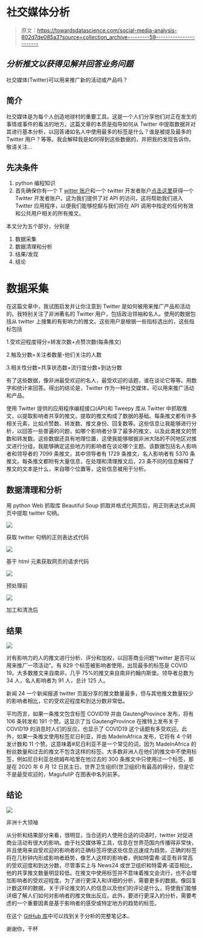 # 社交媒体分析

> 原文：<https://towardsdatascience.com/social-media-analysis-802d7de085a3?source=collection_archive---------59----------------------->

## *分析推文以获得见解并回答业务问题*

社交媒体(Twitter)可以用来推广新的活动或产品吗？

## **简介**

社交媒体是为每个人创造地球村的重要工具。这是一个人们分享他们对正在发生的事情或事件的看法的地方。这篇文章的本质是指导如何从 Twitter 中提取数据并对其进行基本分析，以回答诸如名人中使用最多的标签是什么？谁是被提及最多的 Twitter 用户？等等。我会解释我是如何得到这些数据的，并把我的发现告诉你。敬请关注…

## **先决条件**

1.  python 编程知识
2.  首先确保你有一个 T [witter 账户](http://twitter.com/login)和一个 twitter 开发者账户[点击这里](https://developer.twitter.com/en/apply-for-access)获得一个 Twitter 开发者账户。这为我们提供了对 API 的访问，这将帮助我们进入 Twitter 应用程序，以便我们能够挖掘与我们将在 API 调用中指定的任何有效和公共用户相关的所有推文。

本文分为五个部分，分别是

1.  数据采集
2.  数据清理和分析
3.  结果/发现
4.  结论

# 数据采集

在这篇文章中，我试图启发并让你注意到 Twitter 是如何被用来推广产品和活动的。我特别关注了非洲著名的 Twitter 用户，包括政治领袖和名人。使用的数据包括从 twitter 上搜集的有影响力的推文。这些用户是根据一些指标选出的，这些指标包括

1.受欢迎程度得分=转发次数+点赞次数(每条推文)

2.触及分数=关注者数量-他们关注的人数

3.相关性分数=共享状态数+流行度分数+到达分数

有了这些数据，像非洲最受欢迎的名人，最受欢迎的话题，谁在谈论它等等。用数字和统计来回答。得出的结论是，Twitter 作为一种社交媒体，可以用来推广活动和产品。

使用 Twitter 提供的应用程序编程接口(API)和 Tweepy 库从 Twitter 中抓取推文，以提取影响者共享的推文。提取的推文构成了数据的基础。每条推文都有许多相关元素，比如点赞数、转发数、推文身份、回复数等。这些信息让我能够进行分析，以回答一些普遍的问题，如哪个影响者分享了最多的推文，以及此类推文的赞数和转发数。这些数据还具有地理位置，这使我能够根据非洲大陆的不同地区对推文进行分组，我能够确定这些地方的影响者在谈论哪个主题。该数据包括名人影响者和领导者的 7099 条推文，其中领导者有 1729 条推文，名人影响者有 5370 条推文。每条推文都附有大量信息，在处理和清理推文后，23 条不同的信息解释了推文的文本是什么，来自哪个位置等，这些信息被用于分析。

## 数据清理和分析

用 python Web 抓取库 Beautiful Soup 抓取并格式化网页后，用正则表达式从网页中提取 twitter 句柄。

![](img/c84b3f50a4cc17b509b621afc192de84.png)

获取 twitter 句柄的正则表达式代码

![](img/08651cacc703da671880a4f352fa173c.png)

基于 html 元素获取网页的请求代码

![](img/20c2e791b19ece244e3b64c566066573.png)

预处理前

![](img/20767b8dc8d5b72af9570c52c14eed81.png)

加工和清洗后

## **结果**

![](img/6e780abc26b43407864a71ceebbf4a30.png)

对有影响力的人的推文进行分析、评分和加权，以回答商业问题“twitter 是否可以用来推广一项活动”。有 829 个标签被影响者使用，出现最多的标签是 COVID 19。大多数推文来自南非，几乎 75%的推文来自南非约翰内斯堡。领导者总数为 34 人，名人影响者为 91 人，总计 125 人。

新闻 24 一个新闻报道 twitter 页面分享的推文数量最多，但与其他推文数量较少的影响者相比，它的受欢迎程度和到达分数非常低。

平均而言，如果一条推文包含标签 COVID19 并由 GautengProvince 发布，将有 106 条转发和 191 个赞。这显示了当 GautengProvince 在推特上发布关于 COVID19 的消息时人们的反应，也显示了 COVID19 这个话题有多受欢迎。此外，如果一条推文使用标签尼日利亚，并由 MadeInAfrica 发布，它将有 4 个转发计数和 11 个赞。这意味着#尼日利亚不是一个常见的词，因为 MadeInAfrica 的粉丝数量和过去的推文不包含这样的标签。大多数非洲人在他们的推文中不使用标签，例如尼日利亚总统姆布哈里在他过去的 300 条推文中只使用过一个标签，那是在 2020 年 6 月 12 日民主日。世界卫生组织(世卫组织)有最高的得分，但是它不是最受欢迎的，MagufuliP 在图表中名列前茅。

## **结论**

![](img/1c6ce31dab3c928ed3e0d0a3c01de20f.png)

非洲十大领袖

从分析和结果部分来看，很明显，当合适的人使用合适的词语时，twitter 对促进商业活动有很大的影响。由于社交媒体等工具，信息在世界范围内传播得非常快，并且使用来自受欢迎的影响者的正确标签将使这些信息迅速成为趋势。正确的标签将在几秒钟内形成影响者趋势，像艺人这样的影响者，例如特雷弗·诺亚有非常高的受欢迎度和到达分数，尽管事实上与 News24 或世卫组织和特雷弗·诺亚相比，他的共享推文数量明显较低。在推文中使用标签并不意味着推文会流行，也不会增加影响者的受欢迎程度。为了进行更深入和详细的分析，需要更多的数据。像回复计数这样的数据，关于评论推文的人的信息以及他们的评论是什么，将使我们能够详细了解人们如何对影响者的推文做出反应。此外，要进行更深入的分析，需要考虑的一个重要因素是基于影响者的感受或特定地方的趋势的标签。

在这个 [GitHub 库](https://github.com/Abuton/web-scraping-project-twitter-)中可以找到关于分析的完整笔记本。

谢谢你，干杯